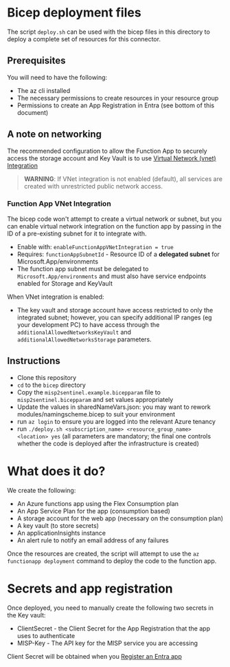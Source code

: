# Bicep deployment files

The script `deploy.sh` can be used with the bicep files in this directory to deploy a complete set of resources for this connector.

## Prerequisites
You will need to have the following:
* The az cli installed
* The necessary permissions to create resources in your resource group
* Permissions to create an App Registration in Entra (see bottom of this document)

## A note on networking
The recommended configuration to allow the Function App to securely access the storage account and Key Vault is 
to use [Virtual Network (vnet) Integration](https://learn.microsoft.com/en-us/azure/azure-functions/functions-networking-options?tabs=azure-portal#virtual-network-integration)

> **WARNING**: If VNet integration is not enabled (default), all services are created with unrestricted public network access.

### Function App VNet Integration
The bicep code won't attempt to create a virtual network or subnet, but you can enable virtual network integration on the function app by passing in the ID of a pre-existing subnet for it to integrate with.

- Enable with: `enableFunctionAppVNetIntegration = true`
- Requires: `functionAppSubnetId` - Resource ID of a **delegated subnet** for Microsoft.App/environments
- The function app subnet must be delegated to `Microsoft.App/environments` and must also have service endpoints
enabled for Storage and KeyVault

When VNet integration is enabled:
- The key vault and storage account have access restricted to only the integrated subnet; however, you can 
specify additional IP ranges (eg your development PC) to have access through the `additionalAllowedNetworksKeyVault` and `additionalAllowedNetworksStorage` parameters.

## Instructions
* Clone this repository
* `cd` to the `bicep` directory
* Copy the `misp2sentinel.example.bicepparam` file to `misp2sentinel.bicepparam` and set values appropriately
* Update the values in sharedNameVars.json: you may want to rework modules/namingscheme.bicep to suit your environment
* run `az login` to ensure you are logged into the relevant Azure tenancy
* run `./deploy.sh <subscription_name> <resource_group_name> <location> yes` (all parameters are mandatory; the final one controls whether the code is deployed after the infrastructure is created)

# What does it do?
We create the following:

* An Azure functions app using the Flex Consumption plan
* An App Service Plan for the app (consumption based)
* A storage account for the web app (necessary on the consumption plan)
* A key vault (to store secrets)
* An applicationInsights instance
* An alert rule to notify an email address of any failures

Once the resources are created, the script will attempt to use the `az functionapp deployment` command to deploy the code to the function app.

# Secrets and app registration
Once deployed, you need to manually create the following two secrets in the Key vault:

* ClientSecret - the Client Secret for the App Registration that the app uses to authenticate
* MISP-Key - The API key for the MISP service you are accessing

Client Secret will be obtained when you [Register an Entra app](https://www.misp-project.org/2023/04/03/MISP-Sentinel.html/#:~:text=Azure%20App%20registration)
